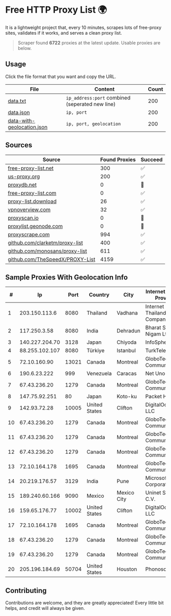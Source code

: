 
# Free HTTP Proxy List 🌍

It is a lightweight project that, every 10 minutes, scrapes lots of free-proxy sites, validates if it works, and serves a clean proxy list.


> Scraper found **6722** proxies at the latest update. Usable proxies are below.

## Usage

Click the file format that you want and copy the URL.


|File|Content|Count|
|----|-------|-----|
|[data.txt](https://raw.githubusercontent.com/themiralay/Proxy-List-World/master/data.txt)|`ip_address:port` combined (seperated new line)|200|
|[data.json](https://raw.githubusercontent.com/themiralay/Proxy-List-World/master/data.json)|`ip, port`|200|
|[data-with-geolocation.json](https://raw.githubusercontent.com/themiralay/Proxy-List-World/master/data-with-geolocation.json)|`ip, port, geolocation`|200|

## Sources

|Source|Found Proxies|Succeed|
|------|-------------|-------|
|[free-proxy-list.net](https://free-proxy-list.net)|300|✅|
|[us-proxy.org](https://www.us-proxy.org)|200|✅|
|[proxydb.net](http://proxydb.net)|0|🚫|
|[free-proxy-list.com](https://free-proxy-list.com/?page=&port=&type%5B%5D=http&type%5B%5D=https&up_time=0&search=Search)|0|✅|
|[proxy-list.download](https://www.proxy-list.download/HTTP)|26|✅|
|[vpnoverview.com](https://vpnoverview.com/privacy/anonymous-browsing/free-proxy-servers)|32|✅|
|[proxyscan.io](https://www.proxyscan.io)|0|🚫|
|[proxylist.geonode.com](https://proxylist.geonode.com/api/proxy-list?limit=300&page=1&sort_by=lastChecked&sort_type=desc&protocols=http,https)|0|🚫|
|[proxyscrape.com](https://api.proxyscrape.com/v2/?request=displayproxies&protocol=http&timeout=10000&country=all&ssl=all&anonymity=all)|994|✅|
|[github.com/clarketm/proxy-list](https://raw.githubusercontent.com/clarketm/proxy-list/master/proxy-list-raw.txt)|400|✅|
|[github.com/monosans/proxy-list](https://raw.githubusercontent.com/monosans/proxy-list/main/proxies/http.txt)|611|✅|
|[github.com/TheSpeedX/PROXY-List](https://raw.githubusercontent.com/TheSpeedX/PROXY-List/master/http.txt)|4159|✅|


## Sample Proxies With Geolocation Info

|#|Ip|Port|Country|City|Internet Service Provider|
|-|--|----|-------|----|-------------------------|
|1|203.150.113.6|8080|Thailand|Vadhana|Internet Thailand Company Ltd.|
|2|117.250.3.58|8080|India|Dehradun|Bharat Sanchar Nigam Ltd|
|3|140.227.204.70|3128|Japan|Chiyoda|InfoSphere|
|4|88.255.102.107|8080|Türkiye|Istanbul|TurkTelekom|
|5|72.10.160.90|13021|Canada|Montreal|GloboTech Communications|
|6|190.6.23.222|999|Venezuela|Caracas|Net Uno|
|7|67.43.236.20|1279|Canada|Montreal|GloboTech Communications|
|8|147.75.92.251|80|Japan|Koto-ku|Packet Host, Inc.|
|9|142.93.72.28|10005|United States|Clifton|DigitalOcean, LLC|
|10|67.43.236.20|1279|Canada|Montreal|GloboTech Communications|
|11|67.43.236.20|1279|Canada|Montreal|GloboTech Communications|
|12|67.43.236.20|1279|Canada|Montreal|GloboTech Communications|
|13|72.10.164.178|1695|Canada|Montreal|GloboTech Communications|
|14|20.219.176.57|3129|India|Pune|Microsoft Corporation|
|15|189.240.60.166|9090|Mexico|Mexico City|Uninet S.A. de C.V.|
|16|159.65.176.77|10002|United States|Clifton|DigitalOcean, LLC|
|17|72.10.164.178|1695|Canada|Montreal|GloboTech Communications|
|18|67.43.236.20|1279|Canada|Montreal|GloboTech Communications|
|19|67.43.236.20|1279|Canada|Montreal|GloboTech Communications|
|20|205.196.184.69|50704|United States|Houston|Phonoscope|



## Contributing

Contributions are welcome, and they are greatly appreciated! Every
little bit helps, and credit will always be given.

